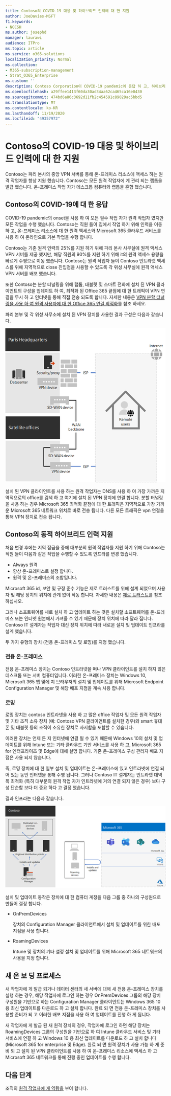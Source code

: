 ```yaml
---
title: Contoso의 COVID-19 대응 및 하이브리드 인력에 대 한 지원
author: JoeDavies-MSFT
f1.keywords:
- NOCSH
ms.author: josephd
manager: laurawi
audience: ITPro
ms.topic: article
ms.service: o365-solutions
localization_priority: Normal
ms.collection:
- M365-subscription-management
- Strat_O365_Enterprise
ms.custom: ''
description: Contoso Corporation이 COVID-19 pandemic에 응답 하 고, 하이브리드 직원을 위해 소프트웨어 설치 및 업데이트 인프라를 구축 하는 방법을 이해 합니다.
ms.openlocfilehash: a29ffee1413f60da30ad34aa62ca465ca16e0430
ms.sourcegitcommit: 474bd6a86c3692d11fb2c454591c89029ac5bbd5
ms.translationtype: MT
ms.contentlocale: ko-KR
ms.lasthandoff: 11/19/2020
ms.locfileid: "49357972"
---
```

# <a name="contosos-covid-19-response-and-support-for-a-hybrid-workforce"></a>Contoso의 COVID-19 대응 및 하이브리드 인력에 대 한 지원

Contoso는 파리 본사의 중앙 VPN 서버를 통해 온-프레미스 리소스에 액세스 하는 원격 작업자를 항상 지원 했습니다. Contoso는 모든 원격 작업자에 게 관리 되는 랩톱을 발급 했습니다. 온-프레미스 작업 자가 데스크톱 컴퓨터와 랩톱을 혼합 했습니다.

## <a name="contosos-response-to-covid-19"></a>Contoso의 COVID-19에 대 한 응답

COVID-19 pandemic의 onset을 사용 하 여 모든 필수 작업 자가 원격 작업자 였지만 모든 작업을 수행 했습니다. Contoso는 직원 들이 집에서 작업 하기 위해 인력을 이동 하 고, 온-프레미스 리소스에 대 한 원격 액세스와 Microsoft 365 클라우드 서비스를 사용 하 여 온라인으로 기본 작업을 수행 합니다.

Contoso는 기존 원격 인력의 25%를 지원 하기 위해 파리 본사 사무실에 원격 액세스 VPN 서버를 제공 했지만, 해당 직원의 90%를 지원 하기 위해 it의 원격 액세스 용량을 빠르게 수평으로 이동 했습니다. Contoso는 원격 작업자 들이 Contoso 인트라넷 액세스를 위해 지역적으로 close 진입점을 사용할 수 있도록 각 위성 사무실에 원격 액세스 VPN 서버를 배포 했습니다.

또한 Contoso는 분할 터널링을 위해 랩톱, 태블릿 및 스마트 전화에 설치 된 VPN 클라이언트의 구성을 업데이트 하 여, 최적화 된 Office 365 끝점에 대 한 트래픽이 VPN 연결을 무시 하 고 인터넷을 통해 직접 전송 되도록 합니다. 자세한 내용은 [VPN 분할 터널링을 사용 하 여 원격 사용자에 대 한 Office 365 연결 최적화](../enterprise/microsoft-365-vpn-split-tunnel.md)를 참조 하세요.

파리 본부 및 각 위성 사무소에 설치 된 VPN 장치를 사용한 결과 구성은 다음과 같습니다. 

![Contoso의 VPN 인프라](../media/contoso-hybrid-workforce/contoso-vpn-infrastructure.png)

설치 된 VPN 클라이언트를 사용 하는 원격 작업자는 DNS를 사용 하 여 가장 가까운 지역적으로의 office를 검색 하 고 여기에 설치 된 VPN 장치에 연결 합니다. 분할 터널링을 사용 하는 경우 Microsoft 365 최적화 끝점에 대 한 트래픽은 지역적으로 가장 가까운 Microsoft 365 네트워크 위치로 바로 전송 됩니다. 다른 모든 트래픽은 vpn 연결을 통해 VPN 장치로 전송 됩니다.

## <a name="contosos-support-for-a-dynamic-hybrid-workforce"></a>Contoso의 동적 하이브리드 인력 지원

처음 변경 후에는 지역 잠금을 중에 대부분의 원격 작업자를 지원 하기 위해 Contoso는 직원 들이 다음과 같은 작업을 수행할 수 있도록 인프라를 변경 했습니다.

- Always 원격
- 항상 온-프레미스로 설정 합니다.
- 원격 및 온-프레미스의 조합입니다.

Microsoft 365 id, 보안 및 규정 준수 기능은 제로 트러스트를 위해 설계 되었으며 사용자 및 해당 장치의 위치에 관계 없이 작동 합니다. 자세한 내용은 [제로 트러스트](https://www.microsoft.com/security/business/zero-trust)를 참조 하십시오.

그러나 소프트웨어를 새로 설치 하 고 업데이트 하는 것은 설치할 소프트웨어를 온-프레미스 또는 인터넷 원본에서 가져올 수 있기 때문에 장치 위치에 따라 달라 집니다. Contoso IT 설계자는 작업자 대신 장치 위치에 따라 새로운 설치 및 업데이트 인프라를 설계 했습니다.

두 가지 유형의 장치 (전용 온-프레미스 및 로밍)를 지정 했습니다.

### <a name="dedicated-on-premises"></a>전용 온-프레미스

전용 온-프레미스 장치는 Contoso 인트라넷을 떠나 VPN 클라이언트를 설치 하지 않은 데스크톱 또는 서버 컴퓨터입니다. 이러한 온-프레미스 장치는 Windows 10, Microsoft 365 앱 및에 지 브라우저의 설치 및 업데이트를 위해 Microsoft Endpoint Configuration Manager 및 해당 배포 지점을 계속 사용 합니다.

### <a name="roaming"></a>로밍

로밍 장치는 contoso 인트라넷을 사용 하 고 많은 office 작업자 및 모든 원격 작업자 및 기타 조직 소유 장치 (예: Contoso VPN 클라이언트를 설치한 경우)와 smart 휴대폰 및 태블릿 등의 조직이 소유한 장치로 사서함을 포함할 수 있습니다. 

이러한 장치는 언제 든 지 인터넷에 연결 될 수 있기 때문에 Windows 10의 설치 및 업데이트를 위해 Intune 또는 기타 클라우드 기반 서비스를 사용 하 고, Microsoft 365 for 엔터프라이즈 및 Edge에 대해 설명 합니다. 기존 온-프레미스 구성 관리자 배포 지점은 사용 되지 않습니다.

즉, 로밍 장치에 대 한 일부 설치 및 업데이트는 온-프레미스에 있고 인트라넷에 연결 되어 있는 동안 인터넷을 통해 수행 됩니다. 그러나 Contoso IT 설계자는 인트라넷 대역폭 최적화 (특히 대부분의 원격 작업 자가 인트라넷에 거의 연결 되지 않은 경우) 보다 구성 단순함 보다 더 중요 하다 고 결정 했습니다.

결과 인프라는 다음과 같습니다.

![Contoso의 설치 및 업데이트 인프라](../media/contoso-hybrid-workforce/contoso-updates-infrastructure.png)

설치 및 업데이트 동작은 장치에 대 한 컴퓨터 계정을 다음 그룹 중 하나의 구성원으로 만들어 결정 합니다.

- OnPremDevices

  장치의 Configuration Manager 클라이언트에서 설치 및 업데이트를 위한 배포 지점을 사용 합니다.

- RoamingDevices

  Intune 및 장치의 기타 설정 설치 및 업데이트를 위해 Microsoft 365 네트워크의 사용을 지정 합니다.

## <a name="new-onboarding-process"></a>새 온 보 딩 프로세스

새 작업자에 게 발급 되거나 데이터 센터의 새 서버에 대해 새 전용 온-프레미스 장치를 실행 하는 경우, 해당 작업자에 로그인 하는 경우 OnPremDevices 그룹의 해당 장치 구성원을 기반으로 하는 Configuration Manager 클라이언트는 Windows 365 10 용 최신 업데이트를 다운로드 하 고 설치 합니다. 완료 되 면 전용 온-프레미스 장치를 사용할 준비가 되 고 이러한 배포 지점을 사용 하 여 업데이트를 진행 하 게 됩니다.

새 작업자에 게 발급 된 새 원격 장치의 경우, 작업자에 로그인 하면 해당 장치는 RoamingDevices 그룹의 구성원을 기반으로 하 여 Intune 클라우드 서비스 및 기타 서비스에 연결 하 고 Windows 10 용 최신 업데이트를 다운로드 하 고 설치 합니다 (Microsoft 365 for enterprise 및 Edge). 완료 되 면 원격 장치가 사용 가능 하 게 준비 되 고 설치 된 VPN 클라이언트를 사용 하 여 온-프레미스 리소스에 액세스 하 고 Microsoft 365 네트워크를 통해 진행 중인 업데이트를 수행 합니다.

## <a name="next-step"></a>다음 단계

조직의 [원격 작업자에 게 역량을](empower-people-to-work-remotely.md) 부여 합니다.
